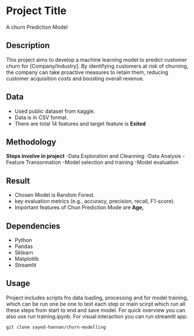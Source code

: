 # Project Title
A churn Prediction Model 

## Description
This project aims to develop a machine learning model to predict customer churn for [Company/Industry]. By identifying customers at risk of churning, the company can take proactive measures to retain them, reducing customer acquisition costs and boosting overall revenue.

## Data
- Used public dataset from kaggle.
- Data is in CSV format.
- There are total 14 features and target feature is **Exited**

## Methodology
**Steps involve in project**
-Data Exploration and Cleanning
-Data Analysis
-Feature Transormation
-Model selection and training
-Model evaluation

## Result
- Chosen Model is Random Forest.
- key evaluation metrics (e.g., accuracy, precision, recall, F1-score).
- Important features of Chun Prediction Mode are **Age,**



## Dependencies
- Python
- Pandas
- Sklearn
- Matplotlib
- Streamlit

## Usage
Project includes scripts fro data loading, processing and for model training, which can be run one be one to test each step or main scirpt which run all these
steps from start to end and save model.
For quick overview you can also use run training.ipynb.
For visual interaction you can run streamlit app.

``` git clone sayed-hannan/churn-modelling ```